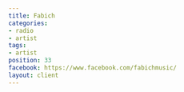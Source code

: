 ```yaml
---
title: Fabich
categories:
- radio
- artist
tags:
- artist
position: 33
facebook: https://www.facebook.com/fabichmusic/
layout: client
---
```


